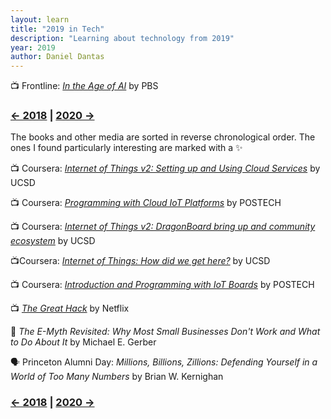 ```yaml
---
layout: learn
title: "2019 in Tech"
description: "Learning about technology from 2019"
year: 2019
author: Daniel Dantas
---
```


📺 Frontline: [_In the Age of AI_](https://www.youtube.com/watch?v=5dZ_lvDgevk) by PBS <!-- 3/1/2025 -->


### [← 2018](/2018/12/31/learn-2018) | [2020 →](/2020/12/31/learn-2020)
The books and other media are sorted in reverse chronological order. The ones I found particularly interesting are marked with a ✨

📺 Coursera: _[Internet of Things v2: Setting up and Using Cloud Services](https://www.coursera.org/learn/internet-of-things-cloud-services-version2)_ by UCSD

📺 Coursera: _[Programming with Cloud IoT Platforms](https://www.coursera.org/learn/cloud-iot-platform)_ by POSTECH

📺 Coursera: _[Internet of Things v2: DragonBoard bring up and community ecosystem](https://www.coursera.org/learn/internet-of-things-dragonboard-version2)_ by UCSD

📺Coursera: _[Internet of Things: How did we get here?](https://www.coursera.org/learn/internet-of-things-history)_ by UCSD

📺 Coursera: _[Introduction and Programming with IoT Boards](https://www.coursera.org/learn/introduction-iot-boards)_ by POSTECH

📺 _[The Great Hack](https://www.netflix.com/title/80117542)_ by Netflix

📕 _The E-Myth Revisited: Why Most Small Businesses Don't Work and What to Do About It_ by Michael E. Gerber

🗣️ Princeton Alumni Day: _Millions, Billions, Zillions: Defending Yourself in a World of Too Many Numbers_ by Brian W. Kernighan

### [← 2018](/2019/12/31/learn-2018) | [2020 →](/2020/12/31/learn-2020)

